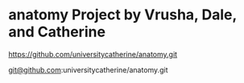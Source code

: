 # anatomy Project by Vrusha, Dale, and Catherine

https://github.com/universitycatherine/anatomy.git

git@github.com:universitycatherine/anatomy.git
